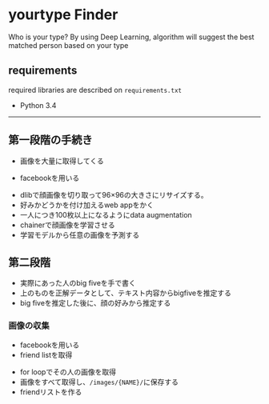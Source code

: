 # yourtype Finder

Who is your type? By using Deep Learning, algorithm will suggest the best matched person based on your type

## requirements
required libraries are described on `requirements.txt`
* Python 3.4


--------------------------------
## 第一段階の手続き
* 画像を大量に取得してくる
 - facebookを用いる
* dlibで顔画像を切り取って96×96の大きさにリサイズする。
* 好みかどうかを付け加えるweb appをかく
* 一人につき100枚以上になるようにdata augmentation
* chainerで顔画像を学習させる
* 学習モデルから任意の画像を予測する

## 第二段階
* 実際にあった人のbig fiveを手で書く
* 上のものを正解データとして、テキスト内容からbigfiveを推定する
* big fiveを推定した後に、顔の好みから推定する

### 画像の収集
* facebookを用いる
* friend listを取得
 - for loopでその人の画像を取得
 - 画像をすべて取得し、`/images/{NAME}/`に保存する
 - friendリストを作る



